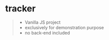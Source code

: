 # tracker
> - Vanilla JS project
> - exclusively for demonstration purpose
> - no back-end included

